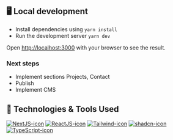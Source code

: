 ## 🖥️ Local development

- Install dependencies using `yarn install`
- Run the development server `yarn dev`

Open [http://localhost:3000](http://localhost:3000) with your browser to see the result.

### Next steps

- Implement sections Projects, Contact
- Publish
- Implement CMS

## 🔧 Technologies & Tools Used

[![NextJS-icon]][Next-url]
[![ReactJS-icon]][React-url]
[![Tailwind-icon]][Tailwind-url]
[![shadcn-icon]][shadcn-url]
[![TypeScript-icon]][TypeScript-url]

<!-- MARKDOWN LINKS & IMAGES -->
<!-- https://www.markdownguide.org/basic-syntax/#reference-style-links -->
[HTML-icon]: https://img.shields.io/badge/HTML-239120?style=for-the-badge&logo=html5&logoColor=white
[CSS-icon]: https://img.shields.io/badge/CSS-239120?&style=for-the-badge&logo=css3&logoColor=white

[NextJS-icon]: https://img.shields.io/badge/next.js-000000?style=for-the-badge&logo=nextdotjs&logoColor=white
[Next-url]: https://nextjs.org/
[ReactJS-icon]: https://img.shields.io/badge/React-20232A?style=for-the-badge&logo=react&logoColor=61DAFB
[React-url]: https://reactjs.org/
[Tailwind-icon]: https://img.shields.io/badge/tailwindcss-0F172A?style=for-the-badge&logo=tailwindcss
[Tailwind-url]: https://tailwindcss.com/
[shadcn-icon]: https://img.shields.io/badge/shadcn-000000?style=for-the-badge&logo=shadcnui
[shadcn-url]: https://ui.shadcn.com/
[TypeScript-icon]: https://img.shields.io/badge/TypeScript-3178C6?style=for-the-badge&logo=TypeScript&logoColor=FFF
[TypeScript-url]: https://www.typescriptlang.org/
